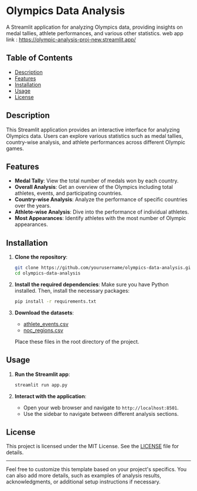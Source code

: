 # Olympics Data Analysis

A Streamlit application for analyzing Olympics data, providing insights on medal tallies, athlete performances, and various other statistics.
web app link : https://olympic-analysis-proj-new.streamlit.app/

## Table of Contents
- [Description](#description)
- [Features](#features)
- [Installation](#installation)
- [Usage](#usage)
- [License](#license)

## Description
This Streamlit application provides an interactive interface for analyzing Olympics data. Users can explore various statistics such as medal tallies, country-wise analysis, and athlete performances across different Olympic games.

## Features
- **Medal Tally**: View the total number of medals won by each country.
- **Overall Analysis**: Get an overview of the Olympics including total athletes, events, and participating countries.
- **Country-wise Analysis**: Analyze the performance of specific countries over the years.
- **Athlete-wise Analysis**: Dive into the performance of individual athletes.
- **Most Appearances**: Identify athletes with the most number of Olympic appearances.

## Installation
1. **Clone the repository**:
    ```bash
    git clone https://github.com/yourusername/olympics-data-analysis.git
    cd olympics-data-analysis
    ```

2. **Install the required dependencies**:
    Make sure you have Python installed. Then, install the necessary packages:
    ```bash
    pip install -r requirements.txt
    ```

3. **Download the datasets**:
    - [athlete_events.csv](https://www.kaggle.com/code/mdnadeemakhtar/olympics-data-analysis/input)
    - [noc_regions.csv](https://www.kaggle.com/code/mdnadeemakhtar/olympics-data-analysis/input?select=noc_regions.csv)
  
   Place these files in the root directory of the project.

## Usage
1. **Run the Streamlit app**:
    ```bash
    streamlit run app.py
    ```

2. **Interact with the application**:
    - Open your web browser and navigate to `http://localhost:8501`.
    - Use the sidebar to navigate between different analysis sections.


## License
This project is licensed under the MIT License. See the [LICENSE](LICENSE) file for details.

---

Feel free to customize this template based on your project's specifics. You can also add more details, such as examples of analysis results, acknowledgments, or additional setup instructions if necessary.
